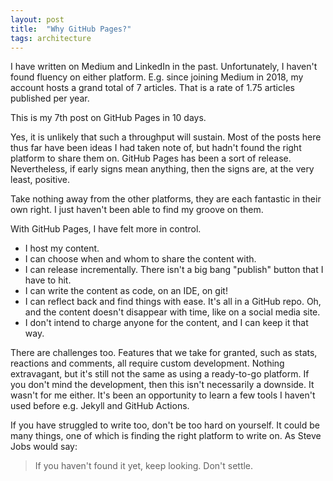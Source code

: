 ```yaml
---
layout: post
title:  "Why GitHub Pages?"
tags: architecture
---
```

I have written on Medium and LinkedIn in the past.
Unfortunately, I haven't found fluency on either platform.
E.g. since joining Medium in 2018,
my account hosts a grand total of 7 articles.
That is a rate of 1.75 articles published per year.

This is my 7th post on GitHub Pages in 10 days.

Yes, it is unlikely that such a throughput will sustain.
Most of the posts here thus far have been ideas 
I had taken note of, but hadn't found the right platform to share them on.
GitHub Pages has been a sort of release.
Nevertheless, if early signs mean anything, then the signs are, 
at the very least, positive.

Take nothing away from the other platforms,
they are each fantastic in their own right.
I just haven't been able to find my groove on them.

With GitHub Pages, I have felt more in control.
- I host my content.
- I can choose when and whom to share the content with.
- I can release incrementally. There isn't a big bang "publish" button that I have to hit.
- I can write the content as code, on an IDE, on git!
- I can reflect back and find things with ease. It's all in a GitHub repo. Oh, and the content doesn't disappear with time, like on a social media site.
- I don't intend to charge anyone for the content, and I can keep it that way.

There are challenges too.
Features that we take for granted, 
such as stats, reactions and comments, all require custom development.
Nothing extravagant, but it's still not the same as using a ready-to-go platform.
If you don't mind the development, then this isn't necessarily a downside.
It wasn't for me either. It's been an opportunity to learn a few tools I haven't used before
e.g. Jekyll and GitHub Actions.

If you have struggled to write too, don't be too hard on yourself.
It could be many things, one of which is finding the right platform to write on.
As Steve Jobs would say:

> If you haven't found it yet, keep looking. Don't settle.